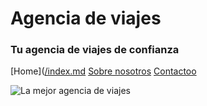# Agencia de viajes
### Tu agencia de viajes de confianza


[Home]([/index.md](https://obezeq.github.io/primera-web-digitalizacion/)
[Sobre nosotros](https://obezeq.github.io/primera-web-digitalizacion/about.md)
[Contactoo](https://obezeq.github.io/primera-web-digitalizacion/contact.md)

![La mejor agencia de viajes](https://obezeq.github.io/primera-web-digitalizacion/assets/avion.png)

